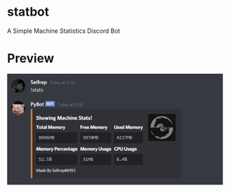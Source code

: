 # statbot
A Simple Machine Statistics Discord Bot
# Preview
![alt text](https://github.com/self-rep/statbot/blob/0ffd88c129491ef232f85e2b29030bb3458a3bd2/stats.png?raw=true)
